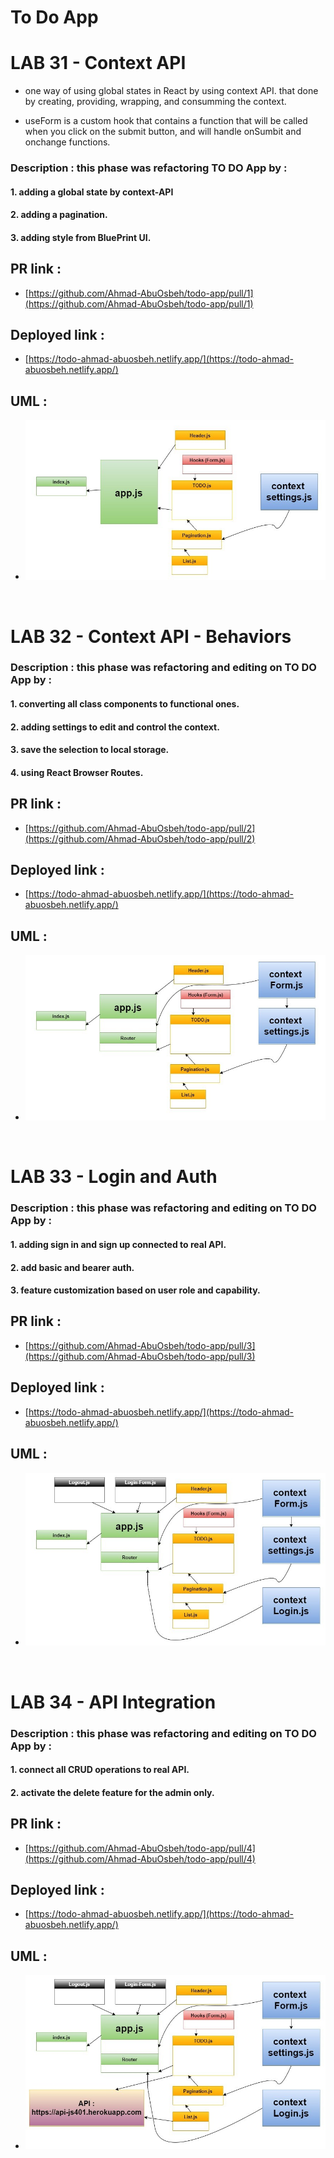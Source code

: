 # To Do App

# LAB 31 - Context API

- one way of using global states in React by using context API. that done by creating, providing, wrapping, and consumming the context.

- useForm is a custom hook that contains a function that will be called when you click on the submit button, and will handle onSumbit and onchange functions.

### Description : this phase was refactoring TO DO App by :

#### 1. adding a global state by context-API

#### 2. adding a pagination.

#### 3. adding style from BluePrint UI.

## PR link :

- [https://github.com/Ahmad-AbuOsbeh/todo-app/pull/1](https://github.com/Ahmad-AbuOsbeh/todo-app/pull/1)

## Deployed link :

- [https://todo-ahmad-abuosbeh.netlify.app/](https://todo-ahmad-abuosbeh.netlify.app/)

## UML :

- ![UML-lab31](src/images/UML-lab31.jpg)

<br/>

# LAB 32 - Context API - Behaviors

### Description : this phase was refactoring and editing on TO DO App by :

#### 1. converting all class components to functional ones.

#### 2. adding settings to edit and control the context.

#### 3. save the selection to local storage.

#### 4. using React Browser Routes.

## PR link :

- [https://github.com/Ahmad-AbuOsbeh/todo-app/pull/2](https://github.com/Ahmad-AbuOsbeh/todo-app/pull/2)

## Deployed link :

- [https://todo-ahmad-abuosbeh.netlify.app/](https://todo-ahmad-abuosbeh.netlify.app/)

## UML :

- ![UML-lab32](src/images/UML-lab32.jpg)

<br/>

# LAB 33 - Login and Auth

### Description : this phase was refactoring and editing on TO DO App by :

#### 1. adding sign in and sign up connected to real API.

#### 2. add basic and bearer auth.

#### 3. feature customization based on user role and capability.

## PR link :

- [https://github.com/Ahmad-AbuOsbeh/todo-app/pull/3](https://github.com/Ahmad-AbuOsbeh/todo-app/pull/3)

## Deployed link :

- [https://todo-ahmad-abuosbeh.netlify.app/](https://todo-ahmad-abuosbeh.netlify.app/)

## UML :

- ![UML-lab33](src/images/UML-lab33.jpg)

<br/>

# LAB 34 - API Integration

### Description : this phase was refactoring and editing on TO DO App by :

#### 1. connect all CRUD operations to real API.

#### 2. activate the delete feature for the admin only.

## PR link :

- [https://github.com/Ahmad-AbuOsbeh/todo-app/pull/4](https://github.com/Ahmad-AbuOsbeh/todo-app/pull/4)

## Deployed link :

- [https://todo-ahmad-abuosbeh.netlify.app/](https://todo-ahmad-abuosbeh.netlify.app/)

## UML :

- ![UML-lab34](src/images/UML-lab34.jpg)
